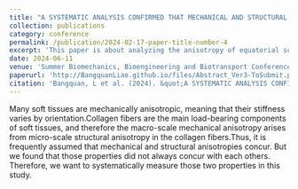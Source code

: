 ```yaml
---
title: "A SYSTEMATIC ANALYSIS CONFIRMED THAT MECHANICAL AND STRUCTURAL ANISOTROPIES DO NOT CONCUR IN 37% OF EQUATORIAL SCLERA SAMPLES"
collection: publications
category: conference 
permalink: /publication/2024-02-17-paper-title-number-4
excerpt: 'This paper is about analyzing the anisotropy of equatorial sclera.'
date: 2024-06-11
venue: 'Summer Biomechanics, Bioengineering and Biotransport Conference'
paperurl: 'http://BangquanLiao.github.io/files/Abstract_Ver3-ToSubmit.pdf'
citation: 'Bangquan, L et al. (2024). &quot;A SYSTEMATIC ANALYSIS CONFIRMED THAT MECHANICAL AND STRUCTURAL ANISOTROPIES DO NOT CONCUR IN 37% OF EQUATORIAL SCLERA SAMPLES.&quot; <i>SB3C</i>.'
---
```


Many soft tissues are mechanically anisotropic, meaning that their stiffness varies by orientation.Collagen fibers are the main load-bearing components of soft tissues, and therefore the macro-scale mechanical anisotropy arises from micro-scale structural anisotropy in the collagen fibers.Thus, it is frequently assumed that mechanical and structural anisotropies concur. But we found that those properties did not always concur with each others. Therefore, we want to systematically measure those two properties in this study.
